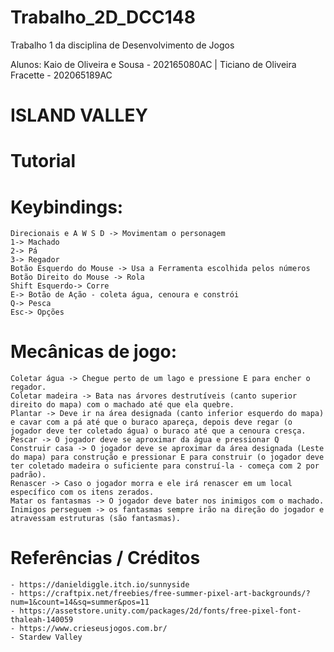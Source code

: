 # Trabalho_2D_DCC148
 Trabalho 1 da disciplina de Desenvolvimento de Jogos

 Alunos:
 Kaio de Oliveira e Sousa - 202165080AC | Ticiano de Oliveira Fracette - 202065189AC

 
 # ISLAND VALLEY
 
# Tutorial
# Keybindings:
    Direcionais e A W S D -> Movimentam o personagem
    1-> Machado
    2-> Pá
    3-> Regador
    Botão Esquerdo do Mouse -> Usa a Ferramenta escolhida pelos números
    Botão Direito do Mouse -> Rola
    Shift Esquerdo-> Corre
    E-> Botão de Ação - coleta água, cenoura e constrói
    Q-> Pesca
    Esc-> Opções
    
# Mecânicas de jogo:
    Coletar água -> Chegue perto de um lago e pressione E para encher o regador.
    Coletar madeira -> Bata nas árvores destrutíveis (canto superior direito do mapa) com o machado até que ela quebre.
    Plantar -> Deve ir na área designada (canto inferior esquerdo do mapa) e cavar com a pá até que o buraco apareça, depois deve regar (o jogador deve ter coletado água) o buraco até que a cenoura cresça.
    Pescar -> O jogador deve se aproximar da água e pressionar Q
    Construir casa -> O jogador deve se aproximar da área designada (Leste do mapa) para construção e pressionar E para construir (o jogador deve ter coletado madeira o suficiente para construí-la - começa com 2 por padrão). 
    Renascer -> Caso o jogador morra e ele irá renascer em um local específico com os itens zerados.
    Matar os fantasmas -> O jogador deve bater nos inimigos com o machado.
    Inimigos perseguem -> os fantasmas sempre irão na direção do jogador e atravessam estruturas (são fantasmas).

# Referências / Créditos
    - https://danieldiggle.itch.io/sunnyside
    - https://craftpix.net/freebies/free-summer-pixel-art-backgrounds/?num=1&count=14&sq=summer&pos=11
    - https://assetstore.unity.com/packages/2d/fonts/free-pixel-font-thaleah-140059
    - https://www.crieseusjogos.com.br/
    - Stardew Valley
    
            
    
